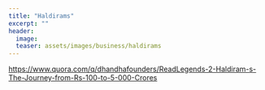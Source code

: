 ```yaml
---
title: "Haldirams"
excerpt: ""
header:
  image: 
  teaser: assets/images/business/haldirams
---
```


https://www.quora.com/q/dhandhafounders/ReadLegends-2-Haldiram-s-The-Journey-from-Rs-100-to-5-000-Crores
